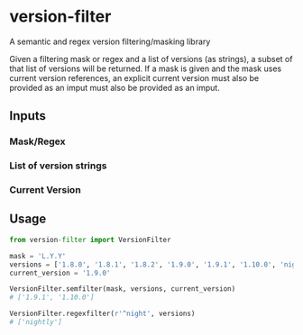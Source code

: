 # version-filter
A semantic and regex version filtering/masking library

Given a filtering mask or regex and a list of versions (as strings), a subset of that list of versions will be returned.
If a mask is given and the mask uses current version references, an explicit current version must also be provided as an
imput must also be provided as an imput.

## Inputs

### Mask/Regex

### List of version strings

### Current Version

## Usage

```python
from version-filter import VersionFilter

mask = 'L.Y.Y'
versions = ['1.8.0', '1.8.1', '1.8.2', '1.9.0', '1.9.1', '1.10.0', 'nightly']
current_version = '1.9.0'

VersionFilter.semfilter(mask, versions, current_version)
# ['1.9.1', '1.10.0']

VersionFilter.regexfilter(r'^night', versions)
# ['nightly']
```
